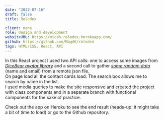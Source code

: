 ```yaml
---
date: "2022-07-16"
draft: false
title: Rolodex

client: none
role: Design and development
websiteURL: https://micah-rolodex.herokuapp.com/
github: https://github.com/MagdK/rolodex
tags: HTML/CSS, React, API
---
```


In this React project I used two API calls: one to access some images from [*DiceBear avatar library*][DiceBear avatar library] and a second call to gather [*some random data*][some random data] (name and email) from a remote json file.  
On page load all the contact cards load. The search box allows me to search by name in the list.  
I used media queries to make the site responsive and created the project with class components and in a separate branch with functional components for the sake of practice.  

Check out the app on Heroku to see the end result (heads-up: it might take a bit of time to load) or go to the Github repository. 

[DiceBear avatar library]: https://avatars.dicebear.com/
[some random data]: https://jsonplaceholder.typicode.com/users
